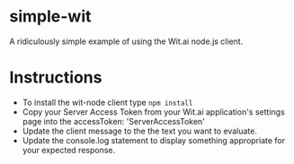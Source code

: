 # simple-wit
A ridiculously simple example of using the Wit.ai node.js client.

# Instructions
- To install the wit-node client type `npm install`
- Copy your Server Access Token from your Wit.ai application's settings page into the accessToken: 'ServerAccessToken'
- Update the client message to the the text you want to evaluate.
- Update the console.log statement to display something appropriate for your expected response.

